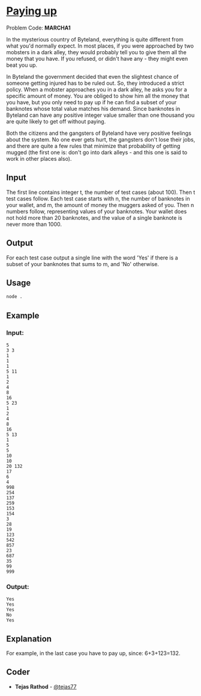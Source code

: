 
# [Paying up](https://www.codechef.com/problems/MARCHA1)
Problem Code: **MARCHA1**

In the mysterious country of Byteland, everything is quite different from what you'd normally expect. In most places, if you were approached by two mobsters in a dark alley, they would probably tell you to give them all the money that you have. If you refused, or didn't have any - they might even beat you up.

In Byteland the government decided that even the slightest chance of someone getting injured has to be ruled out. So, they introduced a strict policy. When a mobster approaches you in a dark alley, he asks you for a specific amount of money. You are obliged to show him all the money that you have, but you only need to pay up if he can find a subset of your banknotes whose total value matches his demand. Since banknotes in Byteland can have any positive integer value smaller than one thousand you are quite likely to get off without paying.

Both the citizens and the gangsters of Byteland have very positive feelings about the system. No one ever gets hurt, the gangsters don't lose their jobs, and there are quite a few rules that minimize that probability of getting mugged (the first one is: don't go into dark alleys - and this one is said to work in other places also).

## Input

The first line contains integer t, the number of test cases (about 100). Then t test cases follow. Each test case starts with n, the number of banknotes in your wallet, and m, the amount of money the muggers asked of you. Then n numbers follow, representing values of your banknotes. Your wallet does not hold more than 20 banknotes, and the value of a single banknote is never more than 1000.

## Output

For each test case output a single line with the word 'Yes' if there is a subset of your banknotes that sums to m, and 'No' otherwise.

## Usage
```sh
node .
```
## Example
### Input:
```
5
3 3
1
1
1
5 11
1
2
4
8
16
5 23
1
2
4
8
16
5 13
1
5
5
10
10
20 132
17
6
4
998
254
137
259
153
154
3
28
19
123
542
857
23
687
35
99
999
```
### Output:
```
Yes
Yes
Yes
No
Yes
```
## Explanation

For example, in the last case you have to pay up, since: 6+3+123=132.

## Coder

* **Tejas Rathod** - [@tejas77](https://github.com/tejas77)
